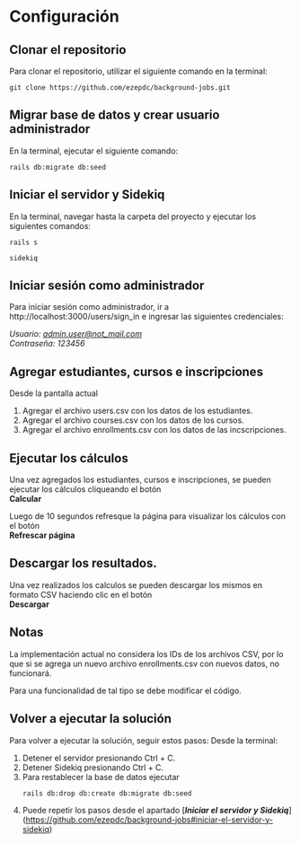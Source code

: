 # Configuración

## Clonar el repositorio
Para clonar el repositorio, utilizar el siguiente comando en la terminal:

```
git clone https://github.com/ezepdc/background-jobs.git
```

## Migrar base de datos y crear usuario administrador
En la terminal, ejecutar el siguiente comando:

```
rails db:migrate db:seed
```

## Iniciar el servidor y Sidekiq
En la terminal, navegar hasta la carpeta del proyecto y ejecutar los siguientes comandos:

```
rails s
```

```
sidekiq
```

## Iniciar sesión como administrador
Para iniciar sesión como administrador, ir a http://localhost:3000/users/sign_in e ingresar las siguientes credenciales:

*Usuario: admin.user@not_mail.com* <br />
*Contraseña: 123456*

## Agregar estudiantes, cursos e inscripciones
Desde la pantalla actual

1. Agregar el archivo users.csv con los datos de los estudiantes.
2. Agregar el archivo courses.csv con los datos de los cursos.
3. Agregar el archivo enrollments.csv con los datos de las incscripciones.

## Ejecutar los cálculos
Una vez agregados los estudiantes, cursos e inscripciones, se pueden ejecutar los cálculos cliqueando el botón <br />
**Calcular**

Luego de 10 segundos refresque la página para visualizar los cálculos con el botón <br />
**Refrescar página**

## Descargar los resultados.
Una vez realizados los calculos se pueden descargar los mismos en formato CSV haciendo clic en el botón <br />
**Descargar**

## Notas
La implementación actual no considera los IDs de los archivos CSV, por lo que si se agrega un nuevo archivo enrollments.csv con nuevos datos, no funcionará.

Para una funcionalidad de tal tipo se debe modificar el código.

## Volver a ejecutar la solución
Para volver a ejecutar la solución, seguir estos pasos:
Desde la terminal:

1. Detener el servidor presionando Ctrl + C.
2. Detener Sidekiq presionando Ctrl + C.
3. Para restablecer la base de datos ejecutar
    ```
    rails db:drop db:create db:migrate db:seed
    ```
4. Puede repetir los pasos desde el apartado [***Iniciar el servidor y Sidekiq***]
(https://github.com/ezepdc/background-jobs#iniciar-el-servidor-y-sidekiq)
